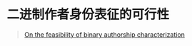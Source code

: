 # 二进制作者身份表征的可行性

> [On the feasibility of binary authorship characterization](https://www.sciencedirect.com/science/article/pii/S1742287619300398?via%3Dihub)

